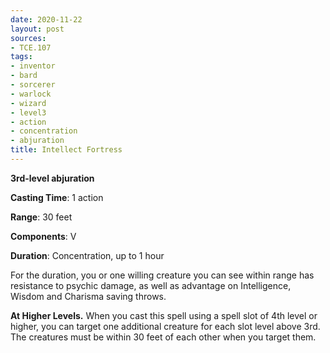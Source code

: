 ```yaml
---
date: 2020-11-22
layout: post
sources:
- TCE.107
tags:
- inventor
- bard
- sorcerer
- warlock
- wizard
- level3
- action
- concentration
- abjuration
title: Intellect Fortress
---
```


**3rd-level abjuration**

**Casting Time**: 1 action

**Range**: 30 feet

**Components**: V

**Duration**: Concentration, up to 1 hour

For the duration, you or one willing creature you can see within range has resistance to psychic damage, as well as advantage on Intelligence, Wisdom and Charisma saving throws.

**At Higher Levels.** When you cast this spell using a spell slot of 4th level or higher, you can target one additional creature for each slot level above 3rd. The creatures must be within 30 feet of each other when you target them.
